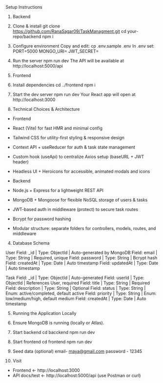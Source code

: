 Setup Instructions

1. Backend

 1. Clone & install
   git clone https://github.com/RanaSagar09/TaskManagment.git
   cd your-repo/backend
   npm i

 2. Configure environment
   Copy and edit:
   cp .env.sample .env
   In .env set:
   PORT=5000
   MONGO_URI=<your MongoDB URI>
   JWT_SECRET=<a random secret string>

 3. Run the server
   npm run dev
   The API will be available at http://localhost:5000/api

2. Frontend

 1. Install dependencies
   cd ../frontend
   npm i

 2. Start the dev server
   npm run dev
   Your React app will open at http://localhost:3000

3. Technical Choices & Architecture

 - Frontend
  - React (Vite) for fast HMR and minimal config
  - Tailwind CSS for utility-first styling & responsive design
  - Context API + useReducer for auth & task state management
  - Custom hook (useApi) to centralize Axios setup (baseURL + JWT header)
  - Headless UI + Heroicons for accessible, animated modals and icons

 - Backend
  - Node.js + Express for a lightweight REST API
  - MongoDB + Mongoose for flexible NoSQL storage of users & tasks
  - JWT-based auth in middleware (protect) to secure task routes
  - Bcrypt for password hashing
  - Modular structure: separate folders for controllers, models, routes, and middleware

4. Database Schema

User
Field: _id | Type: ObjectId | Auto-generated by MongoDB
Field: email | Type: String | Required, unique
Field: password | Type: String | Bcrypt hash
Field: createdAt | Type: Date | Auto timestamp
Field: updatedAt | Type: Date | Auto timestamp

Task
Field: _id | Type: ObjectId | Auto-generated
Field: userId | Type: ObjectId | References User, required
Field: title | Type: String | Required
Field: description | Type: String | Optional
Field: status | Type: String | Enum: active/completed, default active
Field: priority | Type: String | Enum: low/medium/high, default medium
Field: createdAt | Type: Date | Auto timestamp

5. Running the Application Locally

 1. Ensure MongoDB is running (locally or Atlas).
 2. Start backend
   cd bacckend
   npm run dev
 3. Start frontend
   cd frontend
   npm run dev
 4. Seed data (optional)
   email- maya@gmail.com
   password - 12345
 5. Visit
   - Frontend ← http://localhost:3000
   - API docs/test ← http://localhost:5000/api (use Postman or curl)
